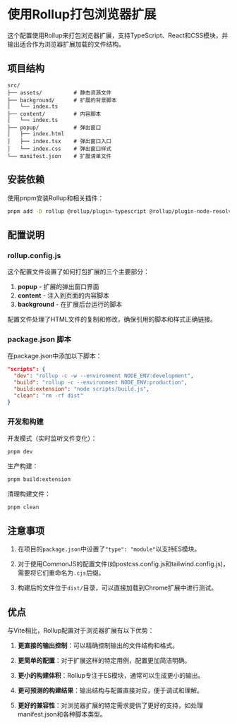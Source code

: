 # 使用Rollup打包浏览器扩展

这个配置使用Rollup来打包浏览器扩展，支持TypeScript、React和CSS模块，并输出适合作为浏览器扩展加载的文件结构。

## 项目结构

```
src/
├── assets/          # 静态资源文件
├── background/      # 扩展的背景脚本
│   └── index.ts    
├── content/         # 内容脚本
│   └── index.ts
├── popup/           # 弹出窗口
│   ├── index.html
│   ├── index.tsx    # 弹出窗口入口
│   └── index.css    # 弹出窗口样式
└── manifest.json    # 扩展清单文件
```

## 安装依赖

使用pnpm安装Rollup和相关插件：

```bash
pnpm add -D rollup @rollup/plugin-typescript @rollup/plugin-node-resolve @rollup/plugin-commonjs @rollup/plugin-replace @rollup/plugin-terser rollup-plugin-copy rollup-plugin-postcss
```

## 配置说明

### rollup.config.js

这个配置文件设置了如何打包扩展的三个主要部分：

1. **popup** - 扩展的弹出窗口界面
2. **content** - 注入到页面的内容脚本
3. **background** - 在扩展后台运行的脚本

配置文件处理了HTML文件的复制和修改，确保引用的脚本和样式正确链接。

### package.json 脚本

在package.json中添加以下脚本：

```json
"scripts": {
  "dev": "rollup -c -w --environment NODE_ENV:development",
  "build": "rollup -c --environment NODE_ENV:production",
  "build:extension": "node scripts/build.js",
  "clean": "rm -rf dist"
}
```

### 开发和构建

开发模式（实时监听文件变化）：
```bash
pnpm dev
```

生产构建：
```bash
pnpm build:extension
```

清理构建文件：
```bash
pnpm clean
```

## 注意事项

1. 在项目的`package.json`中设置了`"type": "module"`以支持ES模块。

2. 对于使用CommonJS的配置文件(如postcss.config.js和tailwind.config.js)，需要将它们重命名为`.cjs`后缀。

3. 构建后的文件位于`dist/`目录，可以直接加载到Chrome扩展中进行测试。

## 优点

与Vite相比，Rollup配置对于浏览器扩展有以下优势：

1. **更直接的输出控制**：可以精确控制输出的文件结构和格式。

2. **更简单的配置**：对于扩展这样的特定用例，配置更加简洁明确。

3. **更小的构建体积**：Rollup专注于ES模块，通常可以生成更小的输出。

4. **更可预测的构建结果**：输出结构与配置直接对应，便于调试和理解。

5. **更好的兼容性**：对浏览器扩展的特定需求提供了更好的支持，如处理manifest.json和各种脚本类型。 